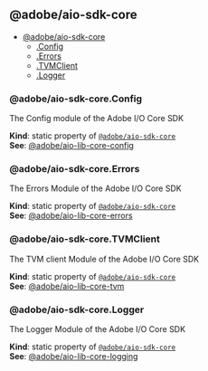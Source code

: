 <a name="module_@adobe/aio-sdk-core"></a>

## @adobe/aio-sdk-core

* [@adobe/aio-sdk-core](#module_@adobe/aio-sdk-core)
    * [.Config](#module_@adobe/aio-sdk-core.Config)
    * [.Errors](#module_@adobe/aio-sdk-core.Errors)
    * [.TVMClient](#module_@adobe/aio-sdk-core.TVMClient)
    * [.Logger](#module_@adobe/aio-sdk-core.Logger)

<a name="module_@adobe/aio-sdk-core.Config"></a>

### @adobe/aio-sdk-core.Config
The Config module of the Adobe I/O Core SDK

**Kind**: static property of [<code>@adobe/aio-sdk-core</code>](#module_@adobe/aio-sdk-core)  
**See**: [@adobe/aio-lib-core-config](https://github.com/adobe/aio-lib-core-config/blob/master/README.md)  
<a name="module_@adobe/aio-sdk-core.Errors"></a>

### @adobe/aio-sdk-core.Errors
The Errors Module of the Adobe I/O Core SDK

**Kind**: static property of [<code>@adobe/aio-sdk-core</code>](#module_@adobe/aio-sdk-core)  
**See**: [@adobe/aio-lib-core-errors](https://github.com/adobe/aio-lib-core-errors/blob/master/README.md)  
<a name="module_@adobe/aio-sdk-core.TVMClient"></a>

### @adobe/aio-sdk-core.TVMClient
The TVM client Module of the Adobe I/O Core SDK

**Kind**: static property of [<code>@adobe/aio-sdk-core</code>](#module_@adobe/aio-sdk-core)  
**See**: [@adobe/aio-lib-core-tvm](https://github.com/adobe/aio-lib-core-tvm/blob/master/README.md)  
<a name="module_@adobe/aio-sdk-core.Logger"></a>

### @adobe/aio-sdk-core.Logger
The Logger Module of the Adobe I/O Core SDK

**Kind**: static property of [<code>@adobe/aio-sdk-core</code>](#module_@adobe/aio-sdk-core)  
**See**: [@adobe/aio-lib-core-logging](https://github.com/adobe/aio-lib-core-logging/blob/master/README.md)  
